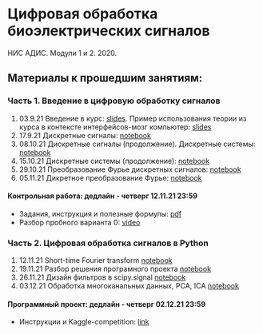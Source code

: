 # Цифровая обработка биоэлектрических сигналов
НИС АДИС. Модули 1 и 2. 2020. 

## Материалы к прошедшим занятиям:
### Часть 1. Введение в цифровую обработку сигналов
1. 03.9.21 Введение в курс: [slides](https://docs.google.com/presentation/d/1xyzaPGSFVh4dnfxtwwg-tnwF9bFMlRB4b-nc2ctGB28). Пример использования теории из курса в контексте интерфейсов-мозг компьютер: [slides](https://docs.google.com/presentation/d/12UPVX2JmWUcboAkKvKfoj4xPu_IDHCvCM_yXM3x0AU0)
2. 17.9.21 Дискретные сигналы: [notebook](https://github.com/nikolaims/nis21dsp/blob/main/lectures/lecture2.ipynb)
3. 08.10.21 Дискретные сигналы (продолжение). Дискретные системы: [notebook](https://github.com/nikolaims/nis21dsp/blob/main/lectures/lecture3.ipynb)
4. 15.10.21 Дискретные  системы (продолжение): [notebook](https://github.com/nikolaims/nis21dsp/blob/main/lectures/lecture4.ipynb)
5. 29.10.21 Преобразование Фурье дискретных сигналов: [notebook](https://github.com/nikolaims/nis21dsp/blob/main/lectures/lecture5.ipynb)
6. 05.11.21 Дикретное преобразование Фурье: [notebook](https://github.com/nikolaims/nis21dsp/blob/main/lectures/lecture6.ipynb)

#### Контрольная работа: дедлайн - четверг 12.11.21 23:59
- Задания, инструкция и полезные формулы: [pdf](https://drive.google.com/file/d/15vsje4WVsAjt8n2DvXLv_44UXPgDoYZ3/view?usp=sharing)
- Разбор пробного варианта 0: [video](https://drive.google.com/file/d/16RX8Nj7BmhSDjyzuTWEX3Zl5UvJDCwsx/view?usp=sharing)

### Часть 2. Цифровая обработка сигналов в Python
1. 12.11.21 Short-time Fourier transform [notebook](https://github.com/nikolaims/nis21dsp/blob/main/lectures/lecture7.ipynb)
2. 19.11.21 Разбор решения програмного проекта [notebook](https://github.com/nikolaims/nis21dsp/blob/main/lectures/lecture8.ipynb)
3. 26.11.21 Дизайн фильтров в scipy.signal [notebook](https://github.com/nikolaims/nis21dsp/blob/main/lectures/lecture9.ipynb)
4. 03.12.21 Обработка многоканальных данных, PCA, ICA [notebook](https://github.com/nikolaims/nis21dsp/blob/main/lectures/lecture10.ipynb)


#### Программный проект: дедлайн - четверг 02.12.21 23:59
- Инструкции и Kaggle-competition: [link](https://www.kaggle.com/t/7cfe69373da04c8c966036ad6c2d0567)
